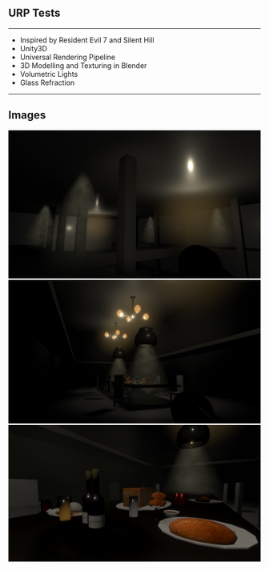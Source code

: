 ## URP Tests

---
* Inspired by Resident Evil 7 and Silent Hill
* Unity3D
* Universal Rendering Pipeline
* 3D Modelling and Texturing in Blender
* Volumetric Lights
* Glass Refraction
---
Images
---
<img src="images/Desuki1.PNG?raw=true"/>
<img src="images/Desuki2.PNG?raw=true"/>
<img src="images/Desuki3.PNG?raw=true"/>
